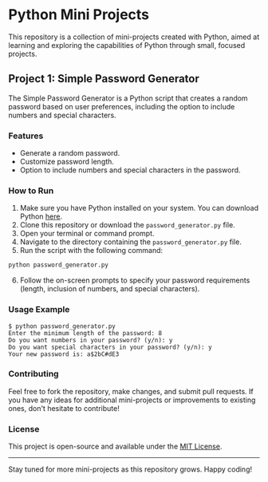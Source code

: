 # Python Mini Projects

This repository is a collection of mini-projects created with Python, aimed at learning and exploring the capabilities of Python through small, focused projects.

## Project 1: Simple Password Generator

The Simple Password Generator is a Python script that creates a random password based on user preferences, including the option to include numbers and special characters.

### Features

- Generate a random password.
- Customize password length.
- Option to include numbers and special characters in the password.

### How to Run

1. Make sure you have Python installed on your system. You can download Python [here](https://www.python.org/downloads/).
2. Clone this repository or download the `password_generator.py` file.
3. Open your terminal or command prompt.
4. Navigate to the directory containing the `password_generator.py` file.
5. Run the script with the following command:

```bash    
python password_generator.py
```
6. Follow the on-screen prompts to specify your password requirements (length, inclusion of numbers, and special characters).

### Usage Example

``` 
$ python password_generator.py
Enter the minimum length of the password: 8
Do you want numbers in your password? (y/n): y
Do you want special characters in your password? (y/n): y
Your new password is: a$2bC#dE3
```


### Contributing

Feel free to fork the repository, make changes, and submit pull requests. If you have any ideas for additional mini-projects or improvements to existing ones, don't hesitate to contribute!

### License

This project is open-source and available under the [MIT License](LICENSE).

---

Stay tuned for more mini-projects as this repository grows. Happy coding!
